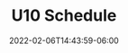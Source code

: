 ---
title: "U10 Schedule"
date: 2022-02-06T14:43:59-06:00
draft: false
heading: U10 Schedule
menu:
  youth:
    name: U10 Schedule
    parent: super
    url: /youth/leagues/super/schedule/
    weight: 210
---